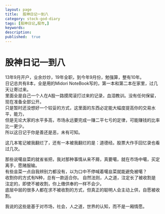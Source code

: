 ```yaml
---
layout: page
title:  股神日记一到八
category: stock-god-diary
tags: [股神日记,股市,]
keywords:
description:
published:  true
---
```


# 股神日记一到八
13年9月开户，业余炒炒，19年全职，到今年9月份，勉强算，整有10年。  
日记总共有8本，全是用的Midori NoteBook写的，第一本和第二本在家里，过几天让寄过来。  
里面全是自己一个人在A股一路摸爬滚打过来的记录，血泪教训。没有任何保留，现在准备全部公开。  
只是暂时还没想好一个较妥的方式，这里面的东西必定能大幅度提高你的交易水平，能力，  
但是无论大家的水平多高，市场永远要完成一赚二平七亏的定律，可能赚钱的比率比一更少。    
所以这日记于你是善还是恶，未有可知。


这几本笔记被我翻烂了，还有一本被我翻烂的是：道德经。股票大作手回忆录也看过几次。


那些说噶韭菜的就省省把，我对那种事情从来不屑，真要噶，就在市场中噶，买定离手，愿赌服输。  
有些韭菜一点自我辨别力都没有，以为口中不停喊着噶韭菜就能避免被噶？  
收割你的方式有N种，总有一款适合你。
自然法则，人之道，注定长了被收割是注定的，即使不被收割，你上缴供奉的一样不会少。  
底层中层的很多人都在求不被收割的方式，但真正的聪明人会主动上供，自愿被收割。

我说的这些是基于对市场，社会，人之道，世界的认知，而不是一厢情愿。  

